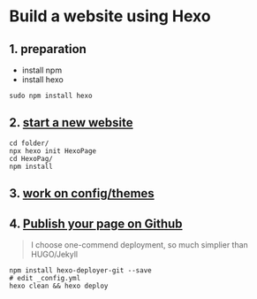 # Build a website using Hexo

## 1. preparation
- install npm
- install hexo
```
sudo npm install hexo
```

## 2. [start a new website](https://hexo.io/docs/setup)
```
cd folder/
npx hexo init HexoPage
cd HexoPag/
npm install
```

## 3. [work on config/themes](https://hexo.io/docs/configuration)

## 4. [Publish your page on Github](https://hexo.io/docs/one-command-deployment)
> I choose one-commend deployment, so much simplier than HUGO/Jekyll
```
npm install hexo-deployer-git --save
# edit _config.yml
hexo clean && hexo deploy
```
